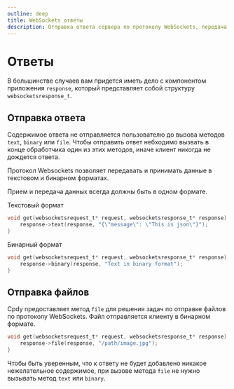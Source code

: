 ```yaml
---
outline: deep
title: WebSockets ответы
description: Отправка ответа сервера по протоколу WebSockets, передача данных в текстовом или бинарном формате и пример отправки файла
---
```


# Ответы

В большинстве случаев вам придется иметь дело с компонентом приложения `response`, который представляет собой структуру `websocketsresponse_t`.

## Отправка ответа

Содержимое ответа не отправляется пользователю до вызова методов `text`, `binary` или `file`. Чтобы отправить ответ небходимо вызвать в конце обработчика один из этих методов, иначе клиент никогда не дождется ответа.

Протокол Websockets позволяет передавать и принимать данные в текстовом и бинарном форматах.

Прием и передача данных всегда должны быть в одном формате.

Текстовый формат

```C
void get(websocketsrequest_t* request, websocketsresponse_t* response) {
    response->text(response, "{\"message\": \"This is json\"}");
}
```

Бинарный формат

```C
void get(websocketsrequest_t* request, websocketsresponse_t* response) {
    response->binary(response, "Text in binary format");
}
```

## Отправка файлов

Cpdy предоставляет метод `file` для решения задач по отправке файлов по протоколу WebSockets.
Файл отправляется клиенту в бинарном формате.

```C
void get(websocketsrequest_t* request, websocketsresponse_t* response) {
    response->file(response, "/path/image.jpg");
}
```

Чтобы быть уверенным, что к ответу не будет добавлено никакое нежелательное содержимое, при вызове метода `file` не нужно вызывать метод `text` или `binary`.
